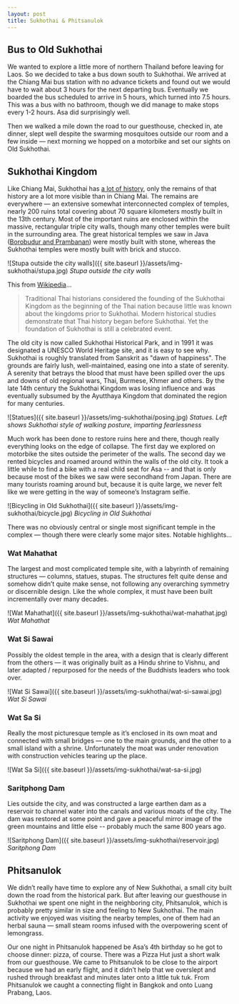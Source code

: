 ```yaml
---
layout: post
title: Sukhothai & Phitsanulok
---
```



## Bus to Old Sukhothai
We wanted to explore a little more of northern Thailand before leaving for Laos. So we decided to take a bus down south to Sukhothai. We arrived at the Chiang Mai bus station with no advance tickets and found out we would have to wait about 3 hours for the next departing bus. Eventually we boarded the bus scheduled to arrive in 5 hours, which turned into 7.5 hours. This was a bus with no bathroom, though we did manage to make stops every 1-2 hours. Asa did surprisingly well.

Then we walked a mile down the road to our guesthouse, checked in, ate dinner, slept well despite the swarming mosquitoes outside our room and a few inside — next morning we hopped on a motorbike and set our sights on Old Sukhothai.


## Sukhothai Kingdom
Like Chiang Mai, Sukhothai has [a lot of history](https://www.wikiwand.com/en/Sukhothai_Kingdom), only the remains of that history are a lot more visible than in Chiang Mai. The remains are everywhere — an extensive somewhat interconnected complex of temples, nearly 200 ruins total covering about 70 square kilometers mostly built in the 13th century. Most of the important ruins are enclosed within the massive, rectangular triple city walls, though many other temples were built in the surrounding area. The great historical temples we saw in Java ([Borobudur and Prambanan](https://jongeyer.github.io/sea/2017/09/21/borobudur-prambanan.html)) were mostly built with stone, whereas the Sukhothai temples were mostly built with brick and stucco.

![Stupa outside the city walls]({{ site.baseurl }}/assets/img-sukhothai/stupa.jpg)
*Stupa outside the city walls*

This from [Wikipedia](https://www.wikiwand.com/en/Sukhothai_Historical_Park#/Liberation_from_Lawo)...
> Traditional Thai historians considered the founding of the Sukhothai Kingdom as the beginning of the Thai nation because little was known about the kingdoms prior to Sukhothai. Modern historical studies demonstrate that Thai history began before Sukhothai. Yet the foundation of Sukhothai is still a celebrated event.

The old city is now called Sukhothai Historical Park, and in 1991 it was designated a UNESCO World Heritage site, and it is easy to see why. Sukhothai is roughly translated from Sanskrit as "dawn of happiness". The grounds are fairly lush, well-maintained, easing one into a state of serenity. A serenity that betrays the blood that must have been spilled over the ups and downs of old regional wars, Thai, Burmese, Khmer and others. By the late 14th century the Sukhothai Kingdom was losing influence and was eventually subsumed by the Ayutthaya Kingdom that dominated the region for many centuries.

![Statues]({{ site.baseurl }}/assets/img-sukhothai/posing.jpg)
*Statues. Left shows Sukhothai style of walking posture, imparting fearlessness*

Much work has been done to restore ruins here and there, though really everything looks on the edge of collapse. The first day we explored on motorbike the sites outside the perimeter of the walls. The second day we rented bicycles and roamed around within the walls of the old city. It took a little while to find a bike with a real child seat for Asa -- and that is only because most of the bikes we saw were secondhand from Japan. There are many tourists roaming around but, because it is quite large, we never felt like we were getting in the way of someone’s Instagram selfie.

![Bicycling in Old Sukhothai]({{ site.baseurl }}/assets/img-sukhothai/bicycle.jpg)
*Bicycling in Old Sukhothai*

There was no obviously central or single most significant temple in the complex — though there were clearly some major sites. Notable highlights...


### Wat Mahathat
The largest and most complicated temple site, with a labyrinth of remaining structures — columns, statues, stupas. The structures felt quite dense and somehow didn’t quite make sense, not following any overarching symmetry or discernible design. Like the whole complex, it must have been built incrementally over many decades.

![Wat Mahathat]({{ site.baseurl }}/assets/img-sukhothai/wat-mahathat.jpg)
*Wat Mahathat*

### Wat Si Sawai
Possibly the oldest temple in the area, with a design that is clearly different from the others — it was originally built as a Hindu shrine to Vishnu, and later adapted / repurposed for the needs of the Buddhists leaders who took over.

![Wat Si Sawai]({{ site.baseurl }}/assets/img-sukhothai/wat-si-sawai.jpg)
*Wat Si Sawai*

### Wat Sa Si
Really the most picturesque temple as it’s enclosed in its own moat and connected with small bridges — one to the main grounds, and the other to a small island with a shrine. Unfortunately the moat was under renovation with construction vehicles tearing up the place.

![Wat Sa Si]({{ site.baseurl }}/assets/img-sukhothai/wat-sa-si.jpg)

### Saritphong Dam
Lies outside the city, and was constructed a large earthen dam as a reservoir to channel water into the canals and various moats of the city. The dam was restored at some point and gave a peaceful mirror image of the green mountains and little else -- probably much the same 800 years ago.

![Saritphong Dam]({{ site.baseurl }}/assets/img-sukhothai/reservoir.jpg)
*Saritphong Dam*

## Phitsanulok
We didn’t really have time to explore any of New Sukhothai, a small city built down the road from the historical park. But after leaving our guesthouse in Sukhothai we spent one night in the neighboring city, Phitsanulok, which is probably pretty similar in size and feeling to New Sukhothai. The main activity we enjoyed was visiting the nearby temples, one of them had an herbal sauna — small steam rooms infused with the overpowering scent of lemongrass.

Our one night in Phitsanulok happened be Asa’s 4th birthday so he got to choose dinner: pizza, of course. There was a Pizza Hut just a short walk from our guesthouse. We came to Phitsanulok to be close to the airport because we had an early flight, and it didn’t help that we overslept and rushed through breakfast and minutes later onto a little tuk tuk. From Phitsanulok we caught a connecting flight in Bangkok and onto Luang Prabang, Laos.
